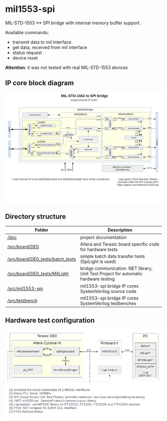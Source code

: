 # mil1553-spi
MIL-STD-1553 &lt;-> SPI bridge with internal memory buffer support.

Available commands:
- transmit data to mil interface
- get data, received from mil interface
- status request
- device reset

**Attention**: it was not tested with real MIL-STD-1553 devices

## IP core block diagram
![Alt text](/readme/mil1553-spi_diagram.png?raw=true "diagram")
## Directory structure
| Folder | Description |
| --- | --- |
| [/doc](/doc) | project documentation |
| [/src/board/DE0](/src/board/DE0) | Altera and Terasic board specific code for hardware tests |
| [/src/board/DE0_tests/batch_tests](/src/board/DE0_tests/batch_tests) | simple batch data transfer tests (SpiLight is used) |
| [/src/board/DE0_tests/MilLight](/src/board/DE0_tests/MilLight) | bridge communication .NET library, Unit Test Project for automatic hardware testing |
| [/src/mil1553-spi](/src/mil1553-spi) | mil1553-spi bridge IP cores SystemVerilog source code |
| [/src/testbench](/src/testbench) | mil1553-spi bridge IP cores SystemVerilog testbenches |

## Hardware test configuration
![Alt text](/readme/mil1553-spi_test.png?raw=true "test diagram")


